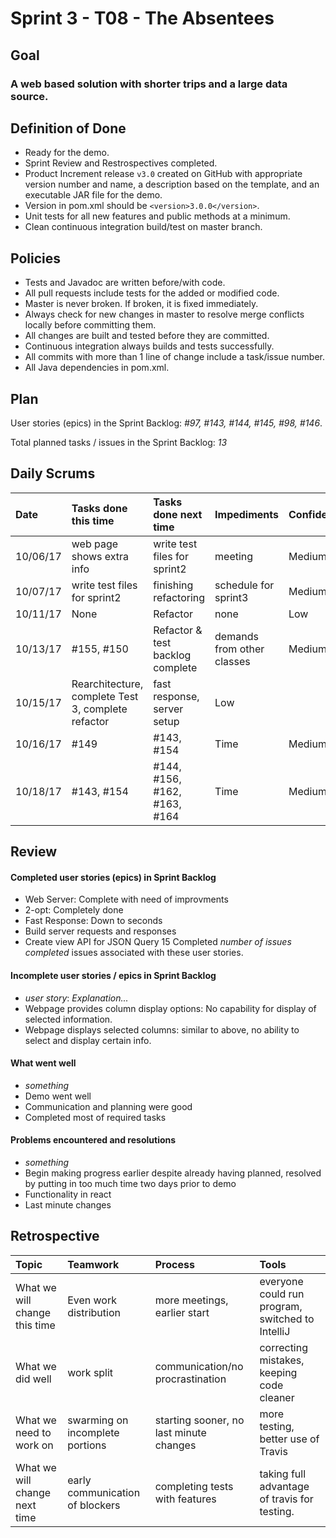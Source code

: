 # Sprint 3 - T08 - The Absentees

## Goal

### A web based solution with shorter trips and a large data source.

## Definition of Done

* Ready for the demo.
* Sprint Review and Restrospectives completed.
* Product Increment release `v3.0` created on GitHub with appropriate version number and name, a description based on the template, and an executable JAR file for the demo.
* Version in pom.xml should be `<version>3.0.0</version>`.
* Unit tests for all new features and public methods at a minimum.
* Clean continuous integration build/test on master branch.

## Policies

* Tests and Javadoc are written before/with code.  
* All pull requests include tests for the added or modified code.
* Master is never broken.  If broken, it is fixed immediately.
* Always check for new changes in master to resolve merge conflicts locally before committing them.
* All changes are built and tested before they are committed.
* Continuous integration always builds and tests successfully.
* All commits with more than 1 line of change include a task/issue number.
* All Java dependencies in pom.xml.

## Plan 

User stories (epics) in the Sprint Backlog: *#97, #143, #144, #145, #98, #146*.  

Total planned tasks / issues in the Sprint Backlog: *13* 

## Daily Scrums

Date | Tasks done this time | Tasks done next time | Impediments | Confidence
:--- | :--- | :--- | :--- | :---
10/06/17 | web page shows extra info | write test files for sprint2 | meeting | Medium
10/07/17 | write test files for sprint2 | finishing refactoring | schedule for sprint3 | Medium
10/11/17 | None | Refactor | none | Low
10/13/17 | #155, #150 | Refactor & test backlog complete | demands from other classes | Medium
10/15/17 | Rearchitecture, complete Test 3, complete refactor | fast response, server setup | Low
10/16/17 | #149 | #143, #154 | Time | Medium
10/18/17 | #143, #154  | #144, #156, #162, #163, #164 | Time | Medium
 

## Review

#### Completed user stories (epics) in Sprint Backlog 
* Web Server: Complete with need of improvments
* 2-opt: Completely done
* Fast Response: Down to seconds
* Build server requests and responses
* Create view API for JSON Query
15 Completed *number of issues completed* issues associated with these user stories.

#### Incomplete user stories / epics in Sprint Backlog 
* *user story*: *Explanation...*
* Webpage provides column display options: No capability for display of selected information.
* Webpage displays selected columns: similar to above, no ability to select and display certain info.

#### What went well
* *something*
* Demo went well
* Communication and planning were good
* Completed most of required tasks

#### Problems encountered and resolutions
* *something*
* Begin making progress earlier despite already having planned, resolved by putting in too much time two days prior to demo
* Functionality in react
* Last minute changes

## Retrospective

Topic | Teamwork | Process | Tools
:--- | :--- | :--- | :---
What we will change this time | Even work distribution | more meetings, earlier start | everyone could run program, switched to IntelliJ
What we did well | work split | communication/no procrastination | correcting mistakes, keeping code cleaner
What we need to work on | swarming on incomplete portions | starting sooner, no last minute changes | more testing, better use of Travis
What we will change next time | early communication of blockers | completing tests with features | taking full advantage of travis for testing.

